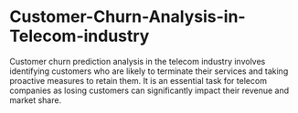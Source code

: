 # Customer-Churn-Analysis-in-Telecom-industry


Customer churn prediction analysis in the telecom industry involves identifying customers who are likely to terminate their services and taking proactive measures to retain them. It is an essential task for telecom companies as losing customers can significantly impact their revenue and market share.
